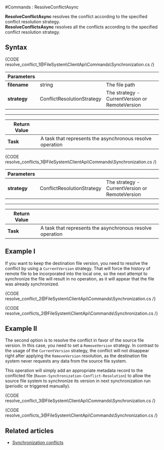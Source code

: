 #Commands : ResolveConflictAsync

**ResolveConflictAsync** resolves the conflict according to the specified conflict resolution strategy.   
**ResolveConflictsAsync** resolves all the conflicts according to the specified conflict resolution strategy.

## Syntax

{CODE resolve_conflict_1@FileSystem\ClientApi\Commands\Synchronization.cs /}

| Parameters | | |
| ------------- | ------------- | ----- |
| **filename** | string | The file path |
| **strategy** | ConflictResolutionStrategy | The strategy - CurrentVersion or RemoteVersion |

<hr />

| Return Value | |
| ------------- | ------------- |
| **Task** | A task that represents the asynchronous resolve operation |


{CODE resolve_conflicts_1@FileSystem\ClientApi\Commands\Synchronization.cs /}

| Parameters | | |
| ------------- | ------------- | ----- |
| **strategy** | ConflictResolutionStrategy | The strategy - CurrentVersion or RemoteVersion |

<hr />

| Return Value | |
| ------------- | ------------- |
| **Task** | A task that represents the asynchronous resolve operation |

## Example I

If you want to keep the destination file version, you need to resolve the conflict by using a `CurrentVersion` strategy. 
That will force the history of remote file to be incorporated into the local one, so the next attempt to synchronize the file will result in no operation, as it will appear that the file was already synchronized.

{CODE resolve_conflict_2@FileSystem\ClientApi\Commands\Synchronization.cs /}

{CODE resolve_conflicts_2@FileSystem\ClientApi\Commands\Synchronization.cs /}

## Example II

The second option is to resolve the conflict in favor of the source file version. In this case, you need to set a `RemoveVersion` strategy.
In contrast to the usage of the `CurrentVersion` strategy, the conflict will not disappear right after applying the `RemoveVersion` resolution, as the destination file system never requests any data from the source file system.

This operation will simply add an appropriate metadata record to the conflicted file (`Raven-Synchronization-Conflict-Resolution`) to allow the source file system to synchronize its version in next synchronization run (periodic or triggered manually).

{CODE resolve_conflict_3@FileSystem\ClientApi\Commands\Synchronization.cs /}

{CODE resolve_conflicts_3@FileSystem\ClientApi\Commands\Synchronization.cs /}

## Related articles

- [Synchronization conflicts](../../../../synchronization/conflicts)